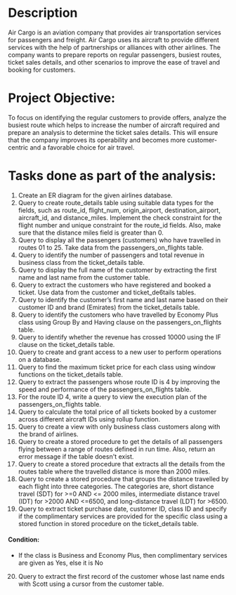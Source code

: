 # Description
Air Cargo is an aviation company that provides air transportation services for passengers and freight. Air Cargo uses its aircraft to provide different services with the help of partnerships or alliances with other airlines. 
The company wants to prepare reports on regular passengers, busiest routes, ticket sales details, and other scenarios to improve the ease of travel and booking for customers.

# Project Objective:
To focus on identifying the regular customers to provide offers, analyze the busiest route which helps to increase the number of aircraft required and prepare an analysis to determine the ticket sales details. 
This will ensure that the company improves its operability and becomes more customer-centric and a favorable choice for air travel.

# Tasks done as part of the analysis:
1. Create an ER diagram for the given airlines database.
2. Query to create route_details table using suitable data types for the fields, such as route_id, flight_num, origin_airport, destination_airport, aircraft_id, and distance_miles. Implement the check constraint for the flight number and unique constraint for the route_id fields. Also, make sure that the distance miles field is greater than 0.
3. Query to display all the passengers (customers) who have travelled in routes 01 to 25. Take data  from the passengers_on_flights table.
4. Query to identify the number of passengers and total revenue in business class from the ticket_details table.
5. Query to display the full name of the customer by extracting the first name and last name from the customer table.
6. Query to extract the customers who have registered and booked a ticket. Use data from the customer and ticket_de6tails tables.
7. Query to identify the customer’s first name and last name based on their customer ID and brand (Emirates) from the ticket_details table.
8. Query to identify the customers who have travelled by Economy Plus class using Group By and Having clause on the passengers_on_flights table.
9. Query to identify whether the revenue has crossed 10000 using the IF clause on the ticket_details table.
10. Query to create and grant access to a new user to perform operations on a database.
11. Query to find the maximum ticket price for each class using window functions on the ticket_details table.
12. Query to extract the passengers whose route ID is 4 by improving the speed and performance of the passengers_on_flights table.
13. For the route ID 4, write a query to view the execution plan of the passengers_on_flights table.
14. Query to calculate the total price of all tickets booked by a customer across different aircraft IDs using rollup function.
15. Query to create a view with only business class customers along with the brand of airlines.
16. Query to create a stored procedure to get the details of all passengers flying between a range of routes defined in run time. Also, return an error message if the table doesn't exist.
17. Query to create a stored procedure that extracts all the details from the routes table where the travelled distance is more than 2000 miles.
18. Query to create a stored procedure that groups the distance travelled by each flight into three categories. The categories are, short distance travel (SDT) for >=0 AND <= 2000 miles, intermediate distance travel (IDT) for >2000 AND <=6500, and long-distance travel (LDT) for >6500.
19. Query to extract ticket purchase date, customer ID, class ID and specify if the complimentary services are provided for the specific class using a stored function in stored procedure on the ticket_details table.
#### Condition:
   - If the class is Business and Economy Plus, then complimentary services are given as Yes, else it is No
20. Query to extract the first record of the customer whose last name ends with Scott using a cursor from the customer table.
